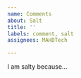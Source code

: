 ```yaml
---
name: Comments
about: Salt
title: ''
labels: comment, salt
assignees: MAHDTech

---
```


<!--
This issue allows users to post GitHub comments which are tracked against blog posts.

I know it might be hard to contain the salt, but try and keep the level to a minimum.
-->

<!-- Begin salt spray -->

I am salty because...

<!-- End salt spray -->
